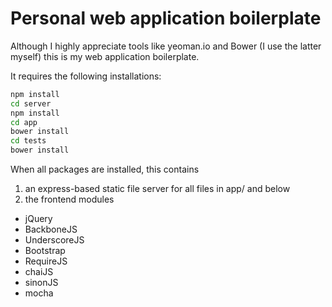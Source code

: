# Personal web application boilerplate

Although I highly appreciate tools like yeoman.io and Bower (I use the latter myself) this is my web application boilerplate.

It requires the following installations:

```sh
npm install
cd server
npm install
cd app
bower install
cd tests
bower install
```

When all packages are installed, this contains

1. an express-based static file server for all files in app/ and below
2. the frontend modules
  - jQuery
  - BackboneJS
  - UnderscoreJS
  - Bootstrap
  - RequireJS
  - chaiJS
  - sinonJS
  - mocha